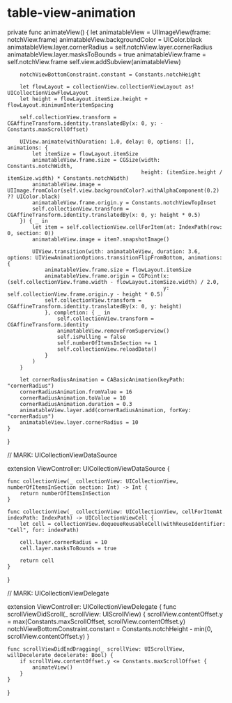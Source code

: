 # table-view-animation


 private func animateView() {
        let animatableView = UIImageView(frame: notchView.frame)
        animatableView.backgroundColor = UIColor.black
        animatableView.layer.cornerRadius = self.notchView.layer.cornerRadius
        animatableView.layer.masksToBounds = true
        animatableView.frame = self.notchView.frame
        self.view.addSubview(animatableView)

        notchViewBottomConstraint.constant = Constants.notchHeight
        
        let flowLayout = collectionView.collectionViewLayout as! UICollectionViewFlowLayout
        let height = flowLayout.itemSize.height + flowLayout.minimumInteritemSpacing
        
        self.collectionView.transform = CGAffineTransform.identity.translatedBy(x: 0, y: -Constants.maxScrollOffset)

        UIView.animate(withDuration: 1.0, delay: 0, options: [], animations: {
            let itemSize = flowLayout.itemSize
            animatableView.frame.size = CGSize(width: Constants.notchWidth, 
                                               height: (itemSize.height / itemSize.width) * Constants.notchWidth)
            animatableView.image = UIImage.fromColor(self.view.backgroundColor?.withAlphaComponent(0.2) ?? UIColor.black)
            animatableView.frame.origin.y = Constants.notchViewTopInset
            self.collectionView.transform = CGAffineTransform.identity.translatedBy(x: 0, y: height * 0.5)
        }) { _ in
            let item = self.collectionView.cellForItem(at: IndexPath(row: 0, section: 0))
            animatableView.image = item?.snapshotImage()
            
            UIView.transition(with: animatableView, duration: 3.6, options: UIViewAnimationOptions.transitionFlipFromBottom, animations: {
                animatableView.frame.size = flowLayout.itemSize
                animatableView.frame.origin = CGPoint(x: (self.collectionView.frame.width - flowLayout.itemSize.width) / 2.0, 
                                                      y: self.collectionView.frame.origin.y - height * 0.5)
                self.collectionView.transform = CGAffineTransform.identity.translatedBy(x: 0, y: height)
                }, completion: { _ in
                    self.collectionView.transform = CGAffineTransform.identity
                    animatableView.removeFromSuperview()
                    self.isPulling = false
                    self.numberOfItemsInSection += 1
                    self.collectionView.reloadData()
                }
            )
        }
        
        let cornerRadiusAnimation = CABasicAnimation(keyPath: "cornerRadius")
        cornerRadiusAnimation.fromValue = 16
        cornerRadiusAnimation.toValue = 10
        cornerRadiusAnimation.duration = 0.3
        animatableView.layer.add(cornerRadiusAnimation, forKey: "cornerRadius")
        animatableView.layer.cornerRadius = 10
    }
}

// MARK: UICollectionViewDataSource

extension ViewController: UICollectionViewDataSource {
    
    func collectionView(_ collectionView: UICollectionView, numberOfItemsInSection section: Int) -> Int {
        return numberOfItemsInSection
    }

    func collectionView(_ collectionView: UICollectionView, cellForItemAt indexPath: IndexPath) -> UICollectionViewCell {
        let cell = collectionView.dequeueReusableCell(withReuseIdentifier: "Cell", for: indexPath)
        
        cell.layer.cornerRadius = 10
        cell.layer.masksToBounds = true
        
        return cell
    }
}

// MARK: UICollectionViewDelegate

extension ViewController: UICollectionViewDelegate {
    func scrollViewDidScroll(_ scrollView: UIScrollView) {
        scrollView.contentOffset.y = max(Constants.maxScrollOffset, scrollView.contentOffset.y)
        notchViewBottomConstraint.constant = Constants.notchHeight - min(0, scrollView.contentOffset.y)
    }

    func scrollViewDidEndDragging(_ scrollView: UIScrollView, willDecelerate decelerate: Bool) {
        if scrollView.contentOffset.y <= Constants.maxScrollOffset {
            animateView()
        }
    }
}
